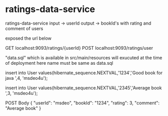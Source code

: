 # ratings-data-service
ratings-data-service
	input -> userId
	output -> bookId's with rating and comment of users

exposed the url below

GET localhost:9093/ratings/{userId}
POST localhost:9093/ratings/user


"data.sql" which is available in src/main/resources will exucuted at the time of deployment 
here name must be same as data.sql

insert into User
values(hibernate_sequence.NEXTVAL,'1234','Good book for java ',4, 'msdeo4u');

insert into User
values(hibernate_sequence.NEXTVAL,'2345','Average book ',3, 'msdeo4u');

POST Body 
{
	"userId": "msdeo",
	"bookId": "1234",
    "rating": 3,
    "comment": "Average book"
}

